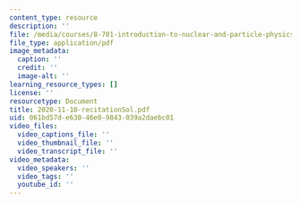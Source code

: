 ```yaml
---
content_type: resource
description: ''
file: /media/courses/8-701-introduction-to-nuclear-and-particle-physics-fall-2020/2020-11-10-recitationsol.pdf
file_type: application/pdf
image_metadata:
  caption: ''
  credit: ''
  image-alt: ''
learning_resource_types: []
license: ''
resourcetype: Document
title: 2020-11-10-recitationSol.pdf
uid: 061bd57d-e630-46e0-9843-039a2daebc01
video_files:
  video_captions_file: ''
  video_thumbnail_file: ''
  video_transcript_file: ''
video_metadata:
  video_speakers: ''
  video_tags: ''
  youtube_id: ''
---
```

